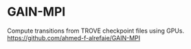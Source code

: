 # GAIN-MPI
Compute transitions from TROVE checkpoint files using GPUs.
https://github.com/ahmed-f-alrefaie/GAIN-MPI
